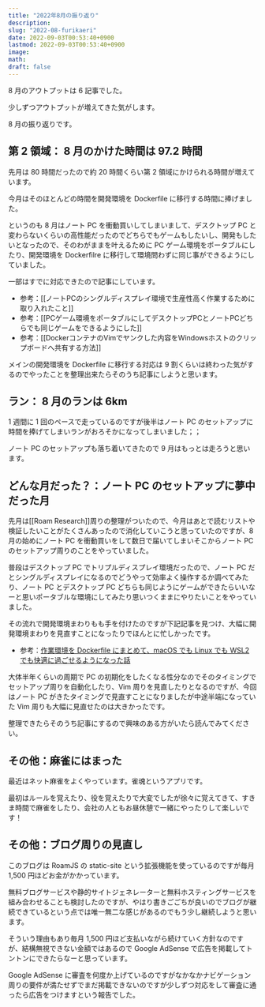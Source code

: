 ```yaml
---
title: "2022年8月の振り返り"
description:
slug: "2022-08-furikaeri"
date: 2022-09-03T00:53:40+0900
lastmod: 2022-09-03T00:53:40+0900
image:
math:
draft: false
---
```


8 月のアウトプットは 6 記事でした。

少しずつアウトプットが増えてきた気がします。

8 月の振り返りです。

## 第 2 領域： 8 月のかけた時間は 97.2 時間

先月は 80 時間だったので約 20 時間くらい第 2 領域にかけられる時間が増えています。

今月はそのほとんどの時間を開発環境を Dockerfile に移行する時間に捧げました。

というのも 8 月はノート PC を衝動買いしてしまいまして、デスクトップ PC と変わらないくらいの高性能だったのでどちらでもゲームもしたいし、開発もしたいとなったので、そのわがままを叶えるために PC ゲーム環境をポータブルにしたり、開発環境を Dockerfilre に移行して環境問わずに同じ事ができるようにしていました。

一部はすでに対応できたので記事にしています。

- 参考：[[ノートPCのシングルディスプレイ環境で生産性高く作業するために取り入れたこと]]
- 参考：[[PCゲーム環境をポータブルにしてデスクトップPCとノートPCどちらでも同じゲームをできるようにした]]
- 参考：[[DockerコンテナのVimでヤンクした内容をWindowsホストのクリップボードへ共有する方法]]

メインの開発環境を Dockerfile に移行する対応は 9 割くらいは終わった気がするのでやったことを整理出来たらそのうち記事にしようと思います。

## ラン： 8 月のランは 6km

1 週間に 1 回のペースで走っているのですが後半はノート PC のセットアップに時間を捧げてしまいランがおろそかになってしまいました；；

ノート PC のセットアップも落ち着いてきたので 9 月はもっとは走ろうと思います。

## どんな月だった？：ノート PC のセットアップに夢中だった月

先月は[[Roam Research]]周りの整理がついたので、今月はあとで読むリストや検証したいことがたくさんあったので消化していこうと思っていたのですが、8 月の始めにノート PC を衝動買いをして数日で届いてしまいそこからノート PC のセットアップ周りのことをやっていました。

普段はデスクトップ PC でトリプルディスプレイ環境だったので、ノート PC だとシングルディスプレイになるのでどうやって効率よく操作するか調べてみたり、ノート PC とデスクトップ PC どちらも同じようにゲームができたらいいなーと思いポータブルな環境にしてみたり思いつくままにやりたいことをやっていました。

その流れで開発環境まわりもも手を付けたのですが下記記事を見つけ、大幅に開発環境まわりを見直すことになったりでほんとに忙しかったです。

- 参考：[作業環境を Dockerfile にまとめて、macOS でも Linux でも WSL2 でも快適に過ごせるようになった話](https://zenn.dev/hinoshiba/articles/workstation-on-docker)

大体半年くらいの周期で PC の初期化をしたくなる性分なのでそのタイミングでセットアップ周りを自動化したり、Vim 周りを見直したりとなるのですが、今回はノート PC がきたタイミングで見直すことになりましたが中途半端になっていた Vim 周りも大幅に見直せたのは大きかったです。

整理できたらそのうち記事にするので興味のある方がいたら読んでみてください。

## その他：麻雀にはまった

最近はネット麻雀をよくやっています。雀魂というアプリです。

最初はルールを覚えたり、役を覚えたりで大変でしたが徐々に覚えてきて、すきま時間で麻雀をしたり、会社の人ともお昼休憩で一緒にやったりして楽しいです！

## その他：ブログ周りの見直し

このブログは RoamJS の static-site という拡張機能を使っているのですが毎月 1,500 円ほどお金がかかっています。

無料ブログサービスや静的サイトジェネレーターと無料ホスティングサービスを組み合わせることも検討したのですが、やはり書きごごちが良いのでブログが継続できているという点では唯一無二な感じがあるのでもう少し継続しようと思います。

そういう理由もあり毎月 1,500 円ほど支払いながら続けていく方針なのですが、結構無視できない金額ではあるので Google AdSense で広告を掲載してトントンにできたらなーと思っています。

Google AdSense に審査を何度か上げているのですがなかなかナビゲーション周りの要件が満たせずでまだ掲載できないのですが少しずつ対応をして審査に通ったら広告をつけますという報告でした。
